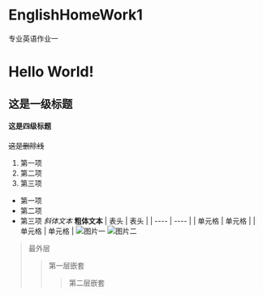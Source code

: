 # EnglishHomeWork1
专业英语作业一
# Hello World!
## 这是一级标题
#### 这是四级标题
~~这是删除线~~
1. 第一项
2. 第二项
3. 第三项
+ 第一项
+ 第二项
+ 第三项
*斜体文本*
**粗体文本**
|  表头   | 表头  |
|  ----  | ----  |
| 单元格  | 单元格 |
| 单元格  | 单元格 |
![图片一]()
![图片二]()
> 最外层
> >第一层嵌套
> > >第二层嵌套


